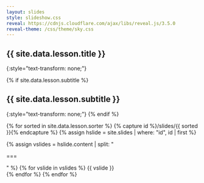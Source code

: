 ```yaml
---
layout: slides
style: slideshow.css
reveal: https://cdnjs.cloudflare.com/ajax/libs/reveal.js/3.5.0
reveal-theme: /css/theme/sky.css
---
```


<section markdown="1">

# {{ site.data.lesson.title }}
{:style="text-transform: none;"}

{% if site.data.lesson.subtitle %}
## {{ site.data.lesson.subtitle }}
{:style="text-transform: none;"}
{% endif %}

</section>

{% for sorted in site.data.lesson.sorter %}
{% capture id %}/slides/{{ sorted }}{% endcapture %}
{% assign hslide = site.slides | where: "id", id | first %}
<section>
  {% assign vslides = hslide.content | split: "<p>===</p>" %}
  {% for vslide in vslides %}
  <section{% if hslide.background %}
    data-background="{{ hslide.background | relative_url }}"{% endif %}{% if hslide.class %}
    class="{{ hslide.class }}"{% endif %}>
    {{ vslide }}
  </section>
  {% endfor %}
</section>
{% endfor %}
